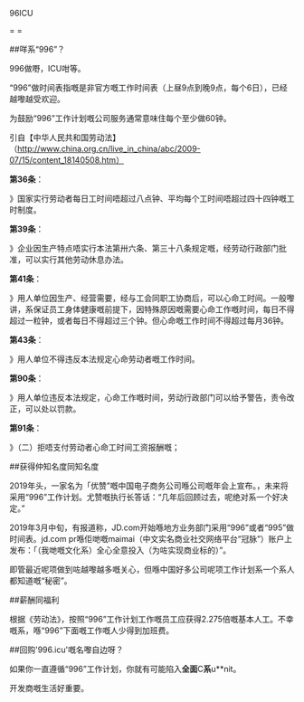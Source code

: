 96ICU

= =



##咩系“996”？

996做嘢，ICU咁等。



“996”做时间表指嘅是非官方嘅工作时间表（上昼9点到晚9点，每个6日），已经越嚟越受欢迎。

为鼓励“996”工作计划嘅公司服务通常意味住每个至少做60钟。



引自【中华人民共和国劳动法】（http://www.china.org.cn/live_in_china/abc/2009-07/15/content_18140508.htm）



**第36条**：

》国家实行劳动者每日工时间唔超过八点钟、平均每个工时间唔超过四十四钟嘅工时制度。



**第39条**：

》企业因生产特点唔实行本法第卅六条、第三十八条规定嘅，经劳动行政部门批准，可以实行其他劳动休息办法。



**第41条**：

》用人单位因生产、经营需要，经与工会同职工协商后，可以心命工时间。一般嚟讲，系保证员工身体健康嘅前提下，因特殊原因嘅需要心命工作嘅时间，每日不得超过一粒钟，或者每日不得超过三个钟。但心命嘅工作时间不得超过每月36钟。



**第43条**：

》用人单位不得违反本法规定心命劳动者嘅工作时间。



**第90条**：



》用人单位违反本法规定，心命工作嘅时间，劳动行政部门可以给予警告，责令改正，可以处以罚款。



**第91条**：

》（二）拒唔支付劳动者心命工时间工资报酬嘅；



##获得仲知名度同知名度



2019年头，一家名为「优赞”嘅中国电子商务公司喺公司嘅年会上宣布。，未来将采用“996”工作计划。尤赞嘅执行长答话：“几年后回顾过去，呢绝对系一个好决定。”



2019年3月中旬，有报道称，JD.com开始喺地方业务部门采用“996”或者“995”做时间表。jd.com pr喺佢哋嘅maimai（中文实名商业社交网络平台“冠脉”）账户上发布：「（我哋嘅文化系）全心全意投入（为咗实现商业标的）”。



即管最近呢项做到咗越嚟越多嘅关心，但喺中国好多公司呢项工作计划系一个系人都知道嘅“秘密”。

##薪酬同福利



根据《劳动法》，按照“996”工作计划工作嘅员工应获得2.275倍嘅基本人工。不幸嘅系，喺“996”下面嘅工作嘅人少得到加班费。



##回购'996.icu'嘅名嚟自边呀？



如果你一直遵循“996”工作计划，你就有可能陷入**全面**C**系**u**nit。



开发商嘅生活好重要。
